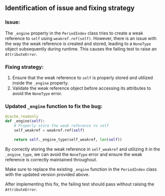 ## Identification of issue and fixing strategy

### Issue:
The `_engine` property in the `PeriodIndex` class tries to create a weak reference to `self` using `weakref.ref(self)`. However, there is an issue with the way the weak reference is created and stored, leading to a `NoneType` object subsequently during runtime. This causes the failing test to raise an `AttributeError`.

### Fixing strategy:
1. Ensure that the weak reference to `self` is properly stored and utilized inside the `_engine` property.
2. Validate the weak reference object before accessing its attributes to avoid the `NoneType` error.

### Updated `_engine` function to fix the bug:

```python
@cache_readonly
def _engine(self):
    # Properly store the weak reference to self
    self_weakref = weakref.ref(self)
    
    return self._engine_type(self_weakref, len(self))
```

By correctly storing the weak reference in `self_weakref` and utilizing it in the `_engine_type`, we can avoid the `NoneType` error and ensure the weak reference is correctly maintained throughout.

Make sure to replace the existing `_engine` function in the `PeriodIndex` class with the updated version provided above.

After implementing this fix, the failing test should pass without raising the `AttributeError`.